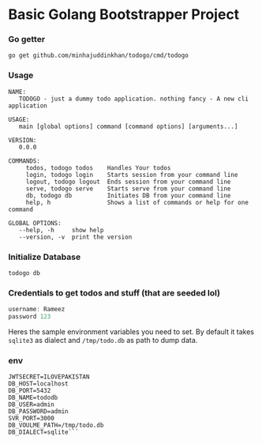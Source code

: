 # Basic Golang Bootstrapper Project

### Go getter
  `go get github.com/minhajuddinkhan/todogo/cmd/todogo`

### Usage
```
NAME:
   TODOGO - just a dummy todo application. nothing fancy - A new cli application

USAGE:
   main [global options] command [command options] [arguments...]

VERSION:
   0.0.0

COMMANDS:
     todos, todogo todos    Handles Your todos
     login, todogo login    Starts session from your command line
     logout, todogo logout  Ends session from your command line
     serve, todogo serve    Starts serve from your command line
     db, todogo db          Initiates DB from your command line
     help, h                Shows a list of commands or help for one command

GLOBAL OPTIONS:
   --help, -h     show help
   --version, -v  print the version

```

### Initialize Database
  `todogo db`
  
### Credentials to get todos and stuff (that are seeded lol)
```go
username: Rameez
password 123
```

Heres the sample environment variables you need to set. 
By default it takes `sqlite3` as dialect and `/tmp/todo.db` as path to dump data.
### env
```env
JWTSECRET=ILOVEPAKISTAN    
DB_HOST=localhost
DB_PORT=5432
DB_NAME=tododb
DB_USER=admin
DB_PASSWORD=admin
SVR_PORT=3000
DB_VOULME_PATH=/tmp/todo.db
DB_DIALECT=sqlite```

